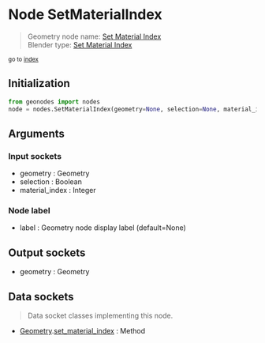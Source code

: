 
# Node SetMaterialIndex

> Geometry node name: [Set Material Index](https://docs.blender.org/manual/en/latest/modeling/geometry_nodes/material/set_material_index.html)<br>
  Blender type: [Set Material Index](https://docs.blender.org/api/current/bpy.types.GeometryNodeSetMaterialIndex.html)
  
<sub>go to [index](/docs/index.md)</sub>

Initialization
--------------

```python
from geonodes import nodes
node = nodes.SetMaterialIndex(geometry=None, selection=None, material_index=None, label=None)
```



## Arguments


### Input sockets

- geometry : Geometry
- selection : Boolean
- material_index : Integer

### Node label

- label : Geometry node display label (default=None)

## Output sockets

- geometry : Geometry

## Data sockets

> Data socket classes implementing this node.
  
  
- [Geometry](/docs/sockets/Geometry.md).[set_material_index](/docs/sockets/Geometry.md#set_material_index) : Method
  
